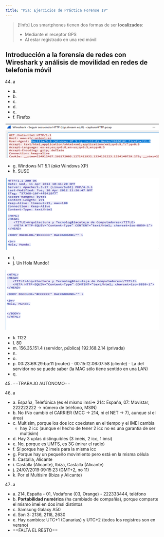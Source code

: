 ```yaml
---
title: "P5a: Ejercicios de Práctica Forense IV"
---
```

>[!Info]
>Los smartphones tienen dos formas de ser **localizados**:
>- Mediante el receptor GPS
>- Al estar registrado en una red móvil

## Introducción a la forensia de redes con Wireshark y análisis de movilidad en redes de telefonía móvil

44. a

- a.
- b.
- c.
- d.
- e.
- f. Firefox

![](img/Pasted%20image%2020241122132041.png)

- g. Windows NT 5.1 (*aka* Windows XP)
- h. SUSE

![](img/Pasted%20image%2020241122132244.png)

- i.
- j. Un Hola Mundo!

![](img/Pasted%20image%2020241122132456.png)

- k. 1122
- l. 80
- m. 156.35.151.4 (servidor, pública) 192.168.2.14 (privada)
- n. 
- o.
- p. 00:23:69:29:ba:11 (router) - 00:15:f2:06:07:58 (cliente) - La del servidor no se puede saber (la MAC sólo tiene sentido en una LAN)
- q.

45. ==TRABAJO AUTÓNOMO==

46. a

- a. España, Telefónica (es el mismo imsi-> 214: España, 07: Movistar, 222222222 -> número de teléfono, MSIN)
- b. No (No cambió el CARRIER (MCC -> 214, ni el NET -> 7), aunque sí el área)
- c. Multisim, porque los dos icc coexisten en el tiempo y el IMEI cambia
	- hay 2 icc (aunque el hecho de tener 2 icc no es una garantía de ser multisim)
- d. Hay 3 uplas distinguibles (3 imeis, 2 icc, 1 imsi)
- e. No, porque es UMTS, es 3G (mirar el radio)
- f. Sí porque hay 2 imeis para la misma icc
- g. Porque hay un pequeño movimiento pero está en la misma célula
- h. Castalla, Alicante
- i. Castalla (Alicante), Ibiza, Castalla (Alicante) 
- j. 24/07/2019 09:15:23 (GMT+2, no 11)
- k. Por el Multisim (Ibiza y Alicante)

47. a
- a. 214, España - 01, Vodafone (03, Orange) - 222333444, teléfono
- b. **Portabilidad numérica** (ha cambiado de compañía), porque comparte el mismo imei en dos imsi distintos
- c. Samsung Galaxy A50
- d. Son 3: 2136, 2118, 2630
- e. Hay cambios: UTC+1 (Canarias) y UTC+2 (todos los registros son en verano)
- ==FALTA EL RESTO==
